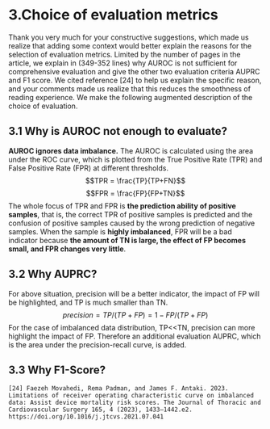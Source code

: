 # 3.Choice of evaluation metrics
Thank you very much for your constructive suggestions, which made us realize that adding some context would better explain the reasons for the selection of evaluation metrics. Limited by the number of pages in the article, we explain in (349-352 lines) why AUROC is not sufficient for comprehensive evaluation and give the other two evaluation criteria AUPRC and F1 score. We cited reference [24] to help us explain the specific reason, and your comments made us realize that this reduces the smoothness of reading experience. We make the following augmented description of the choice of evaluation.

## 3.1 Why is AUROC not enough to evaluate?
**AUROC ignores data imbalance.** The AUROC is calculated using the area under the ROC curve, which is plotted from the True Positive Rate (TPR) and False Positive Rate (FPR) at different thresholds. 
$$TPR = \frac{TP}{TP+FN}$$
$$FPR = \frac{FP}{FP+TN}$$
The whole focus of TPR and FPR is **the prediction ability of positive samples**, that is, the correct TPR of positive samples is predicted and the confusion of positive samples caused by the wrong prediction of negative samples. When the sample is **highly imbalanced**, FPR will be a bad indicator because **the amount of TN is large, the effect of FP becomes small, and FPR changes very little**.

## 3.2 Why AUPRC?
For above situation, precision will be a better indicator, the impact of FP will be highlighted, and TP is much smaller than TN.
$$precision = TP/(TP+FP) = 1 - FP/(TP+FP)$$
For the case of imbalanced data distribution, TP<<TN, precision can more highlight the impact of FP. Therefore an additional evaluation AUPRC, which is the area under the precision-recall curve, is added.

## 3.3 Why F1-Score?

```
[24] Faezeh Movahedi, Rema Padman, and James F. Antaki. 2023. Limitations of receiver operating characteristic curve on imbalanced data: Assist device mortality risk scores. The Journal of Thoracic and Cardiovascular Surgery 165, 4 (2023), 1433–1442.e2. https://doi.org/10.1016/j.jtcvs.2021.07.041
```
<!--stackedit_data:
eyJoaXN0b3J5IjpbLTE1ODYwNzUxMDksNTQ0MTM0OTk5LC0yMD
U5MzQ4NDYwLDE0MDc0MTU3NjQsMTI1MjY2OTU2MSwtMjE0NjE5
NjM4MF19
-->